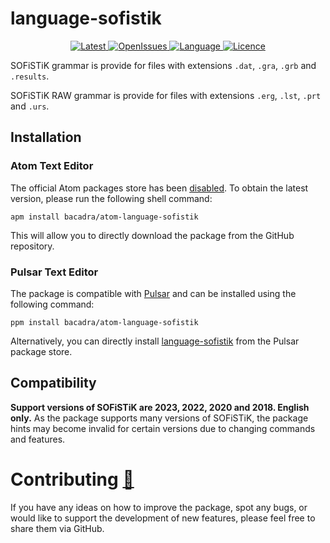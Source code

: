 # language-sofistik

<p align="center">
  <a href="https://github.com/bacadra/atom-language-sofistik/tags">
  <img src="https://img.shields.io/github/v/tag/bacadra/atom-language-sofistik?style=for-the-badge&label=Latest&color=blue" alt="Latest">
  </a>
  <a href="https://github.com/bacadra/atom-language-sofistik/issues">
  <img src="https://img.shields.io/github/issues-raw/bacadra/atom-language-sofistik?style=for-the-badge&color=blue" alt="OpenIssues">
  </a>
  <a href="https://github.com/bacadra/atom-language-sofistik/blob/master/package.json">
  <img src="https://img.shields.io/github/languages/top/bacadra/atom-language-sofistik?style=for-the-badge&color=blue" alt="Language">
  </a>
  <a href="https://github.com/bacadra/atom-language-sofistik/blob/master/LICENSE">
  <img src="https://img.shields.io/github/license/bacadra/atom-language-sofistik?style=for-the-badge&color=blue" alt="Licence">
  </a>
</p>

SOFiSTiK grammar is provide for files with extensions `.dat`, `.gra`, `.grb` and `.results`.

SOFiSTiK RAW grammar is provide for files with extensions `.erg`, `.lst`, `.prt` and `.urs`.

## Installation

### Atom Text Editor

The official Atom packages store has been [disabled](https://github.blog/2022-06-08-sunsetting-atom/). To obtain the latest version, please run the following shell command:

```shell
apm install bacadra/atom-language-sofistik
```

This will allow you to directly download the package from the GitHub repository.

### Pulsar Text Editor

The package is compatible with [Pulsar](https://pulsar-edit.dev/) and can be installed using the following command:

```shell
ppm install bacadra/atom-language-sofistik
```

Alternatively, you can directly install [language-sofistik](https://web.pulsar-edit.dev/packages/language-sofistik) from the Pulsar package store.

## Compatibility

**Support versions of SOFiSTiK are 2023, 2022, 2020 and 2018. English only.** As the package supports many versions of SOFiSTiK, the package hints may become invalid for certain versions due to changing commands and features.

# Contributing [🍺](https://www.buymeacoffee.com/asiloisad)

If you have any ideas on how to improve the package, spot any bugs, or would like to support the development of new features, please feel free to share them via GitHub.
